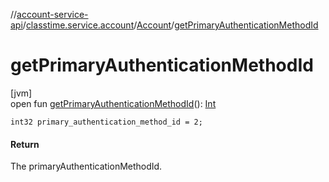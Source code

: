 //[account-service-api](../../../index.md)/[classtime.service.account](../index.md)/[Account](index.md)/[getPrimaryAuthenticationMethodId](get-primary-authentication-method-id.md)

# getPrimaryAuthenticationMethodId

[jvm]\
open fun [getPrimaryAuthenticationMethodId](get-primary-authentication-method-id.md)(): [Int](https://kotlinlang.org/api/latest/jvm/stdlib/kotlin/-int/index.html)

`int32 primary_authentication_method_id = 2;`

#### Return

The primaryAuthenticationMethodId.
